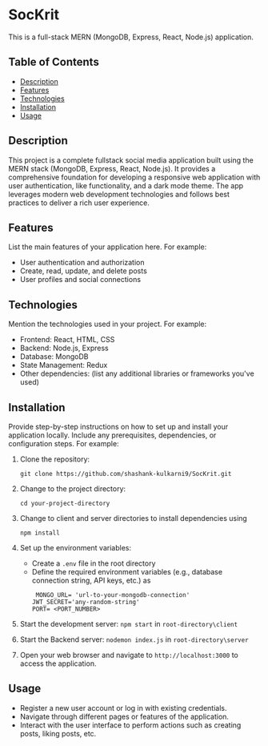 # SocKrit

This is a full-stack MERN (MongoDB, Express, React, Node.js) application.


## Table of Contents

- [Description](#description)
- [Features](#features)
- [Technologies](#technologies)
- [Installation](#installation)
- [Usage](#usage)

## Description

This project is a complete fullstack social media application built using the MERN stack (MongoDB, Express, React, Node.js). It provides a comprehensive foundation for developing a responsive web application with user authentication, like functionality, and a dark mode theme. The app leverages modern web development technologies and follows best practices to deliver a rich user experience.

## Features

List the main features of your application here. For example:
- User authentication and authorization
- Create, read, update, and delete posts
- User profiles and social connections

## Technologies

Mention the technologies used in your project. For example:
- Frontend: React, HTML, CSS
- Backend: Node.js, Express
- Database: MongoDB
- State Management: Redux
- Other dependencies: (list any additional libraries or frameworks you've used)

## Installation

Provide step-by-step instructions on how to set up and install your application locally. Include any prerequisites, dependencies, or configuration steps. For example:

1. Clone the repository:
   ```
   git clone https://github.com/shashank-kulkarni9/SocKrit.git
   ```
3. Change to the project directory:
    ```
   cd your-project-directory
    ```
5. Change to client and server directories to install dependencies using
   ```
   npm install
   ```
7. Set up the environment variables:
   - Create a `.env` file in the root directory
   - Define the required environment variables (e.g., database connection string, API keys, etc.) as
     ```
      MONGO_URL= 'url-to-your-mongodb-connection'
     JWT_SECRET='any-random-string'
     PORT= <PORT_NUMBER>
     ```

8. Start the development server: `npm start` in `root-directory\client`
9. Start the Backend server: `nodemon index.js` in `root-directory\server`
10. Open your web browser and navigate to `http://localhost:3000` to access the application.

## Usage

- Register a new user account or log in with existing credentials.
- Navigate through different pages or features of the application.
- Interact with the user interface to perform actions such as creating posts, liking posts, etc.


